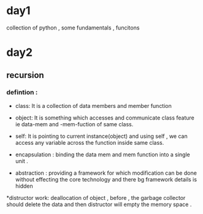 # day1

collection of python , some fundamentals , funcitons

# day2

## recursion

### defintion :

- class: It is a collection of data members and member function

* object: It is something which accesses and communicate class feature ie data-mem and -mem-fuction of same class.

- self: It is pointing to current instance(object) and using self , we can access any variable across the function inside same class.

* encapsulation : binding the data mem and mem function into a single unit .

* abstraction : providing a framework for which modification can be done without effecting the core   technology and there bg framework details is hidden

*distructor work: deallocation of object , before , the garbage collector should delete the data and then distructor will empty the memory space .
